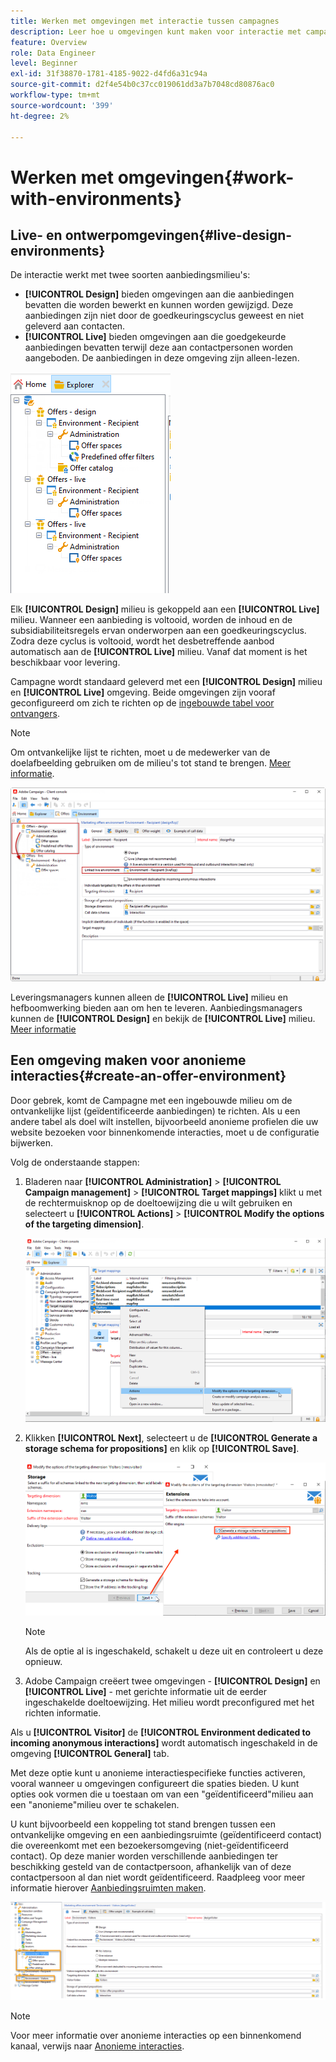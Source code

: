 ```yaml
---
title: Werken met omgevingen met interactie tussen campagnes
description: Leer hoe u omgevingen kunt maken voor interactie met campagnes
feature: Overview
role: Data Engineer
level: Beginner
exl-id: 31f38870-1781-4185-9022-d4fd6a31c94a
source-git-commit: d2f4e54b0c37cc019061dd3a7b7048cd80876ac0
workflow-type: tm+mt
source-wordcount: '399'
ht-degree: 2%

---
```


# Werken met omgevingen{#work-with-environments}

## Live- en ontwerpomgevingen{#live-design-environments}

De interactie werkt met twee soorten aanbiedingsmilieu&#39;s:

* **[!UICONTROL Design]** bieden omgevingen aan die aanbiedingen bevatten die worden bewerkt en kunnen worden gewijzigd. Deze aanbiedingen zijn niet door de goedkeuringscyclus geweest en niet geleverd aan contacten.
* **[!UICONTROL Live]** bieden omgevingen aan die goedgekeurde aanbiedingen bevatten terwijl deze aan contactpersonen worden aangeboden. De aanbiedingen in deze omgeving zijn alleen-lezen.

![](assets/offer_environments_overview_001.png)

Elk **[!UICONTROL Design]** milieu is gekoppeld aan een **[!UICONTROL Live]** milieu. Wanneer een aanbieding is voltooid, worden de inhoud en de subsidiabiliteitsregels ervan onderworpen aan een goedkeuringscyclus. Zodra deze cyclus is voltooid, wordt het desbetreffende aanbod automatisch aan de **[!UICONTROL Live]** milieu. Vanaf dat moment is het beschikbaar voor levering.

Campagne wordt standaard geleverd met een **[!UICONTROL Design]** milieu en **[!UICONTROL Live]** omgeving. Beide omgevingen zijn vooraf geconfigureerd om zich te richten op de [ingebouwde tabel voor ontvangers](../dev/datamodel.md#ootb-profiles).

>[!NOTE]
>
>Om ontvankelijke lijst te richten, moet u de medewerker van de doelafbeelding gebruiken om de milieu&#39;s tot stand te brengen. [Meer informatie](#creating-an-offer-environment).

![](assets/offer_environments_overview_002.png)

Leveringsmanagers kunnen alleen de **[!UICONTROL Live]** milieu en hefboomwerking bieden aan om hen te leveren. Aanbiedingsmanagers kunnen de **[!UICONTROL Design]** en bekijk de **[!UICONTROL Live]** milieu. [Meer informatie](interaction-operators.md)

## Een omgeving maken voor anonieme interacties{#create-an-offer-environment}

Door gebrek, komt de Campagne met een ingebouwde milieu om de ontvankelijke lijst (geïdentificeerde aanbiedingen) te richten. Als u een andere tabel als doel wilt instellen, bijvoorbeeld anonieme profielen die uw website bezoeken voor binnenkomende interacties, moet u de configuratie bijwerken.

Volg de onderstaande stappen:

1. Bladeren naar **[!UICONTROL Administration]** > **[!UICONTROL Campaign management]** > **[!UICONTROL Target mappings]** klikt u met de rechtermuisknop op de doeltoewijzing die u wilt gebruiken en selecteert u **[!UICONTROL Actions]** > **[!UICONTROL Modify the options of the targeting dimension]**.

   ![](assets/offer_env_anonymous_001.png)

1. Klikken **[!UICONTROL Next]**, selecteert u de **[!UICONTROL Generate a storage schema for propositions]** en klik op **[!UICONTROL Save]**.

   ![](assets/offer_env_anonymous_002.png)

   >[!NOTE]
   >
   >Als de optie al is ingeschakeld, schakelt u deze uit en controleert u deze opnieuw.

1. Adobe Campaign creëert twee omgevingen - **[!UICONTROL Design]** en **[!UICONTROL Live]** - met gerichte informatie uit de eerder ingeschakelde doeltoewijzing. Het milieu wordt preconfigured met het richten informatie.

Als u **[!UICONTROL Visitor]** de **[!UICONTROL Environment dedicated to incoming anonymous interactions]** wordt automatisch ingeschakeld in de omgeving **[!UICONTROL General]** tab.

Met deze optie kunt u anonieme interactiespecifieke functies activeren, vooral wanneer u omgevingen configureert die spaties bieden. U kunt opties ook vormen die u toestaan om van een &quot;geïdentificeerd&quot;milieu aan een &quot;anonieme&quot;milieu over te schakelen.

U kunt bijvoorbeeld een koppeling tot stand brengen tussen een ontvankelijke omgeving en een aanbiedingsruimte (geïdentificeerd contact) die overeenkomt met een bezoekersomgeving (niet-geïdentificeerd contact). Op deze manier worden verschillende aanbiedingen ter beschikking gesteld van de contactpersoon, afhankelijk van of deze contactpersoon al dan niet wordt geïdentificeerd. Raadpleeg voor meer informatie hierover [Aanbiedingsruimten maken](interaction-offer-spaces.md).

![](assets/offer_env_anonymous_003.png)

>[!NOTE]
>
>Voor meer informatie over anonieme interacties op een binnenkomend kanaal, verwijs naar [Anonieme interacties](anonymous-interactions.md).
